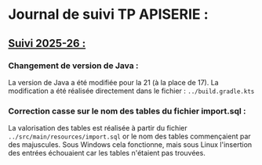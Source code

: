 # Journal de suivi TP APISERIE :

## <u>Suivi 2025-26 :</u>

### Changement de version de Java :
La version de Java a été modifiée pour la 21 (à la place de 17). La modification a été réalisée directement dans le fichier : `../build.gradle.kts`


### Correction casse sur le nom des tables du fichier import.sql :
La valorisation des tables est réalisée à partir du fichier `../src/main/resources/import.sql` or le nom des tables commençaient par des majuscules. Sous Windows cela fonctionne, mais sous Linux l'insertion des entrées échouaient car les tables n'étaient pas trouvées.

